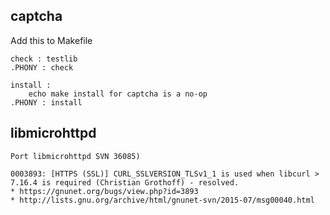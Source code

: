 ## captcha

Add this to Makefile

```
check : testlib
.PHONY : check

install :
	echo make install for captcha is a no-op
.PHONY : install
```

## libmicrohttpd

    Port libmicrohttpd SVN 36085)
    
    0003893: [HTTPS (SSL)] CURL_SSLVERSION_TLSv1_1 is used when libcurl > 7.16.4 is required (Christian Grothoff) - resolved.
    * https://gnunet.org/bugs/view.php?id=3893
    * http://lists.gnu.org/archive/html/gnunet-svn/2015-07/msg00040.html

